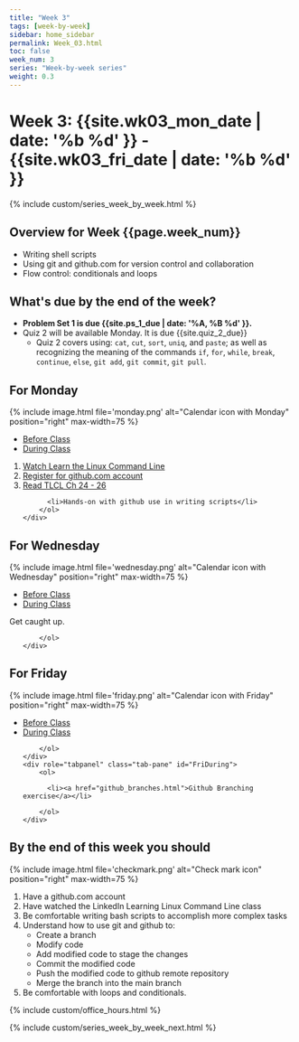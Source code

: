 ```yaml
---
title: "Week 3"
tags: [week-by-week]
sidebar: home_sidebar
permalink: Week_03.html
toc: false
week_num: 3
series: "Week-by-week series"
weight: 0.3
---
```


# Week 3: {{site.wk03_mon_date | date: '%b %d' }} - {{site.wk03_fri_date | date: '%b %d' }}

{% include custom/series_week_by_week.html %}

## Overview for Week {{page.week_num}}

* Writing shell scripts
* Using git and github.com for version control and collaboration
* Flow control: conditionals and loops

## What's due by the end of the week?

* **Problem Set 1 is due {{site.ps_1_due | date: '%A, %B %d' }}.**
* Quiz 2 will be available Monday. It is due {{site.quiz_2_due}}
  * Quiz 2 covers using: `cat`, `cut`, `sort`, `uniq`, and `paste`; as well as recognizing the meaning of the commands `if`, `for`, `while`, `break`, `continue`, `else`, `git add`, `git commit`, `git pull`.

## For Monday

{% include image.html file='monday.png' alt="Calendar icon with Monday" position="right" max-width=75 %}

<ul id="MondayTabs" class="nav nav-tabs">
    <li class="active"><a href="#MonBefore" data-toggle="tab">Before Class</a></li>
    <li><a href="#MonDuring" data-toggle="tab">During Class</a></li>
</ul>
<div class="tab-content">
    <div role="tabpanel" class="tab-pane active" id="MonBefore">
      <ol>
        <li><a href="LinkedInLearningLinux.html">Watch Learn the Linux Command Line</a></li>
        <li><a href="github_account.html">Register for github.com account</a></li>
        <li><a href="TLCL_4.html">Read TLCL Ch 24 - 26</a></li>
      </ol>
    </div>
    <div role="tabpanel" class="tab-pane" id="MonDuring">
        <ol>
          
          <li>Hands-on with github use in writing scripts</li>
        </ol>
    </div>
</div>

## For Wednesday

{% include image.html file='wednesday.png' alt="Calendar icon with Wednesday" position="right" max-width=75 %}

<ul id="WednesdayTabs" class="nav nav-tabs">
    <li class="active"><a href="#WedBefore" data-toggle="tab">Before Class</a></li>
    <li><a href="#WedDuring" data-toggle="tab">During Class</a></li>
</ul>
<div class="tab-content">
    <div role="tabpanel" class="tab-pane active" id="WedBefore">
      Get caught up.
    </div>
    <div role="tabpanel" class="tab-pane" id="WedDuring">
        <ol>
          
        </ol>
    </div>
</div>

## For Friday

{% include image.html file='friday.png' alt="Calendar icon with Friday" position="right" max-width=75 %}

<ul id="FridayTabs" class="nav nav-tabs">
    <li class="active"><a href="#FriBefore" data-toggle="tab">Before Class</a></li>
    <li><a href="#FriDuring" data-toggle="tab">During Class</a></li>
</ul>
<div class="tab-content">
    <div role="tabpanel" class="tab-pane active" id="FriBefore">
        <ol>
          
        </ol>
    </div>
    <div role="tabpanel" class="tab-pane" id="FriDuring">
        <ol>
          
          <li><a href="github_branches.html">Github Branching exercise</a></li>
          
        </ol>
    </div>
</div>

## By the end of this week you should

{% include image.html file='checkmark.png' alt="Check mark icon" position="right" max-width=75 %}
1. Have a github.com account
1. Have watched the LinkedIn Learning Linux Command Line class
1. Be comfortable writing bash scripts to accomplish more complex tasks
1. Understand how to use git and github to:
   * Create a branch
   * Modify code
   * Add modified code to stage the changes
   * Commit the modified code
   * Push the modified code to github remote repository
   * Merge the branch into the main branch
1. Be comfortable with loops and conditionals.

{% include custom/office_hours.html %}

{% include custom/series_week_by_week_next.html %}